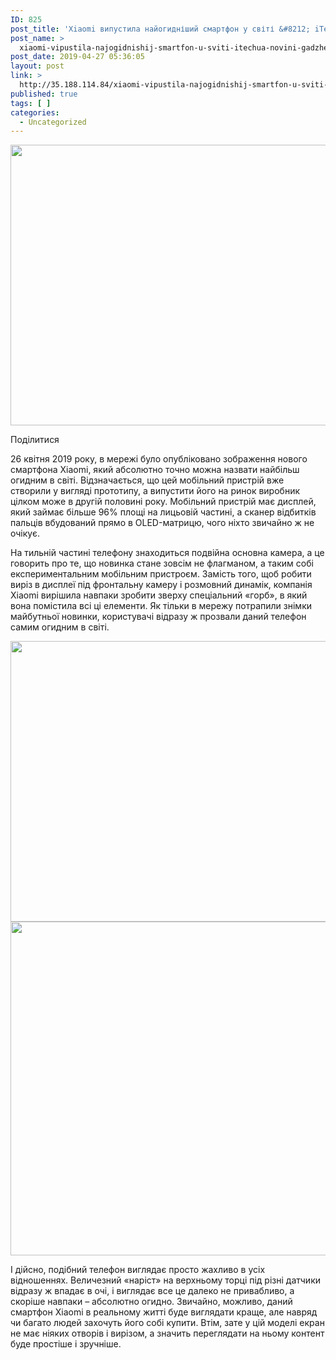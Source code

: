 ```yaml
---
ID: 825
post_title: 'Xiaomi випустила найогидніший смартфон у світі &#8212; iTechua &#8212; новини, гаджети, технології'
post_name: >
  xiaomi-vipustila-najogidnishij-smartfon-u-sviti-itechua-novini-gadzheti-tehnologii
post_date: 2019-04-27 05:36:05
layout: post
link: >
  http://35.188.114.84/xiaomi-vipustila-najogidnishij-smartfon-u-sviti-itechua-novini-gadzheti-tehnologii/
published: true
tags: [ ]
categories:
  - Uncategorized
---
```

 <div class="td-post-content" readability="67">
<div class="td-post-featured-image"><a href="https://itechua.com/wp-content/uploads/2019/04/XIaomi-New-01.jpg" data-caption><img width="696" height="449" class="entry-thumb td-modal-image" src="https://itechua.com/wp-content/uploads/2019/04/XIaomi-New-01-696x449.jpg" srcset="https://itechua.com/wp-content/uploads/2019/04/XIaomi-New-01-696x449.jpg 696w, https://itechua.com/wp-content/uploads/2019/04/XIaomi-New-01-300x194.jpg 300w, https://itechua.com/wp-content/uploads/2019/04/XIaomi-New-01-768x495.jpg 768w, https://itechua.com/wp-content/uploads/2019/04/XIaomi-New-01-651x420.jpg 651w, https://itechua.com/wp-content/uploads/2019/04/XIaomi-New-01.jpg 800w" sizes="(max-width: 696px) 100vw, 696px" alt title="XIaomi-New-01"></a></div> <div data-wpusb-component="buttons-section">
<div class="wpusb wpusb-square-plus" id="wpusb-container-square-plus" data-element-url="https%3A%2F%2Fitechua.com%2Fsmartphones%2F59559" data-element-title="Xiaomi%20%D0%B2%D0%B8%D0%BF%D1%83%D1%81%D1%82%D0%B8%D0%BB%D0%B0%20%D0%BD%D0%B0%D0%B9%D0%BE%D0%B3%D0%B8%D0%B4%D0%BD%D1%96%D1%88%D0%B8%D0%B9%20%D1%81%D0%BC%D0%B0%D1%80%D1%82%D1%84%D0%BE%D0%BD%20%D1%83%20%D1%81%D0%B2%D1%96%D1%82%D1%96" data-attr-reference="59559" data-attr-nonce="b5afdf9332" data-is-term="0" data-disabled-share-counts="1" data-wpusb-component="counter-social-share">
<p><span>Поділитися</span></p> </div> </div> <p>26 квітня 2019 року, в мережі було опубліковано зображення нового смартфона Xiaomi, який абсолютно точно можна назвати найбільш огидним в світі.&nbsp;Відзначається, що цей мобільний пристрій вже створили у вигляді прототипу, а випустити його на ринок виробник цілком може в другій половині року.&nbsp;Мобільний пристрій має дисплей, який займає більше 96% площі на лицьовій частині, а сканер відбитків пальців вбудований прямо в OLED-матрицю, чого ніхто звичайно ж не очікує.</p>
<p>На тильній частині телефону знаходиться подвійна основна камера, а це говорить про те, що новинка стане зовсім не флагманом, а таким собі експериментальним мобільним пристроєм.&nbsp;Замість того, щоб робити виріз в дисплеї під фронтальну камеру і розмовний динамік, компанія Xiaomi вирішила навпаки зробити зверху спеціальний «горб», в який вона помістила всі ці елементи.&nbsp;Як тільки в мережу потрапили знімки майбутньої новинки, користувачі відразу ж прозвали даний телефон самим огидним в світі.</p>
<p><img class="alignnone size-full wp-image-59561" src="https://itechua.com/wp-content/uploads/2019/04/XIaomi-New.jpg" alt width="680" height="449" srcset="https://itechua.com/wp-content/uploads/2019/04/XIaomi-New.jpg 680w, https://itechua.com/wp-content/uploads/2019/04/XIaomi-New-300x198.jpg 300w, https://itechua.com/wp-content/uploads/2019/04/XIaomi-New-636x420.jpg 636w" sizes="(max-width: 680px) 100vw, 680px"><img class="alignnone size-full wp-image-59560" src="https://itechua.com/wp-content/uploads/2019/04/XIaomi-New-2.jpg" alt width="800" height="534" srcset="https://itechua.com/wp-content/uploads/2019/04/XIaomi-New-2.jpg 800w, https://itechua.com/wp-content/uploads/2019/04/XIaomi-New-2-300x200.jpg 300w, https://itechua.com/wp-content/uploads/2019/04/XIaomi-New-2-768x513.jpg 768w, https://itechua.com/wp-content/uploads/2019/04/XIaomi-New-2-696x465.jpg 696w, https://itechua.com/wp-content/uploads/2019/04/XIaomi-New-2-629x420.jpg 629w" sizes="(max-width: 800px) 100vw, 800px"></p>
<p>І дійсно, подібний телефон виглядає просто жахливо в усіх відношеннях.&nbsp;Величезний «наріст» на верхньому торці під різні датчики відразу ж впадає в очі, і виглядає все це далеко не привабливо, а скоріше навпаки – абсолютно огидно.&nbsp;Звичайно, можливо, даний смартфон Xiaomi в реальному житті буде виглядати краще, але навряд чи багато людей захочуть його собі купити.&nbsp;Втім, зате у цій моделі екран не має ніяких отворів і вирізом, а значить переглядати на ньому контент буде простіше і зручніше.</p> </div>
<footer> </footer> 